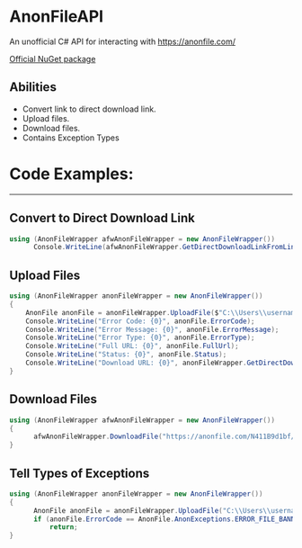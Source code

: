 # AnonFileAPI

An unofficial C# API for interacting with https://anonfile.com/

[Official NuGet package](https://www.nuget.org/packages/Glumboi_AnonfilesAPI/)

## Abilities 
  - Convert link to direct download link.
  - Upload files.
  - Download files.
  - Contains Exception Types
  
 
# Code Examples:
___
## Convert to Direct Download Link
```c#
using (AnonFileWrapper afwAnonFileWrapper = new AnonFileWrapper())
      Console.WriteLine(afwAnonFileWrapper.GetDirectDownloadLinkFromLink("https://anonfile.com/N411B9d1bf/badstuff.txt"));

```

## Upload Files
```c#
using (AnonFileWrapper anonFileWrapper = new AnonFileWrapper())
{
    AnonFile anonFile = anonFileWrapper.UploadFile($"C:\\Users\\username\\OneDrive\\Documents\\test\\example.txt");
    Console.WriteLine("Error Code: {0}", anonFile.ErrorCode);
    Console.WriteLine("Error Message: {0}", anonFile.ErrorMessage);
    Console.WriteLine("Error Type: {0}", anonFile.ErrorType);
    Console.WriteLine("Full URL: {0}", anonFile.FullUrl);
    Console.WriteLine("Status: {0}", anonFile.Status);
    Console.WriteLine("Download URL: {0}", anonFileWrapper.GetDirectDownloadLinkFromLink(anonFile.FullUrl));
}
```

## Download Files
```c#
using (AnonFileWrapper afwAnonFileWrapper = new AnonFileWrapper())
{
      afwAnonFileWrapper.DownloadFile("https://anonfile.com/N411B9d1bf/badstuff.txt", @"C:\Users\Username\Downloads\badstuff.txt");
}
```
## Tell Types of Exceptions
```c#
using (AnonFileWrapper anonFileWrapper = new AnonFileWrapper())
{
      AnonFile anonFile = anonFileWrapper.UploadFile("C:\\Users\\username\\OneDrive\\Documents\\test\\example.txt");
      if (anonFile.ErrorCode == AnonFile.AnonExceptions.ERROR_FILE_BANNED)
          return;
}
```

